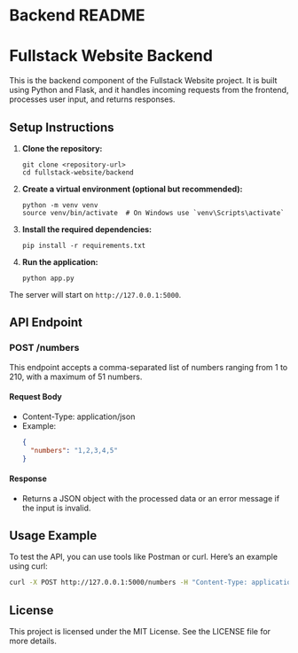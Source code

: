 # Backend README

# Fullstack Website Backend

This is the backend component of the Fullstack Website project. It is built using Python and Flask, and it handles incoming requests from the frontend, processes user input, and returns responses.

## Setup Instructions

1. **Clone the repository:**
   ```
   git clone <repository-url>
   cd fullstack-website/backend
   ```

2. **Create a virtual environment (optional but recommended):**
   ```
   python -m venv venv
   source venv/bin/activate  # On Windows use `venv\Scripts\activate`
   ```

3. **Install the required dependencies:**
   ```
   pip install -r requirements.txt
   ```

4. **Run the application:**
   ```
   python app.py
   ```

The server will start on `http://127.0.0.1:5000`.

## API Endpoint

### POST /numbers

This endpoint accepts a comma-separated list of numbers ranging from 1 to 210, with a maximum of 51 numbers.

#### Request Body

- Content-Type: application/json
- Example:
  ```json
  {
    "numbers": "1,2,3,4,5"
  }
  ```

#### Response

- Returns a JSON object with the processed data or an error message if the input is invalid.

## Usage Example

To test the API, you can use tools like Postman or curl. Here’s an example using curl:

```bash
curl -X POST http://127.0.0.1:5000/numbers -H "Content-Type: application/json" -d '{"numbers": "1,2,3,4,5"}'
```

## License

This project is licensed under the MIT License. See the LICENSE file for more details.
